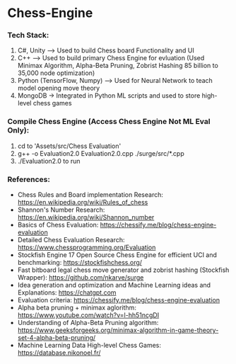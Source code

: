 # Chess-Engine
### Tech Stack:
1) C#, Unity --> Used to build Chess board Functionality and UI
2) C++ --> Used to build primary Chess Engine for evluation (Used Minimax Algorithm, Alpha-Beta Pruning, Zobrist Hashing 85 billion to 35,000 node optimization)
3) Python (TensorFlow, Numpy) --> Used for Neural Network to teach model opening move theory
4) MongoDB -> Integrated in Python ML scripts and used to store high-level chess games
### Compile Chess Engine (Access Chess Engine Not ML Eval Only): 
1) cd to 'Assets/src/Chess Evaluation'
2) g++ -o Evaluation2.0 Evaluation2.0.cpp ./surge/src/*.cpp
3) ./Evaluation2.0 to run
### References:
- Chess Rules and Board implementation Research: https://en.wikipedia.org/wiki/Rules_of_chess
- Shannon's Number Research: https://en.wikipedia.org/wiki/Shannon_number
- Basics of Chess Evaluation: https://chessify.me/blog/chess-engine-evaluation
- Detailed Chess Evaluation Research: https://www.chessprogramming.org/Evaluation
- Stockfish Engine 17 Open Source Chess Engine for efficient UCI and benchmarking: https://stockfishchess.org/
- Fast bitboard legal chess move generator and zobrist hashing (Stockfish Wrapper): https://github.com/nkarve/surge
- Idea generation and optimization and Machine Learning ideas and Explanations: https://chatgpt.com
- Evaluation criteria: https://chessify.me/blog/chess-engine-evaluation
- Alpha beta pruning + minimax aglorithm: https://www.youtube.com/watch?v=l-hh51ncgDI
- Understanding of Alpha-Beta Pruning algorithm: https://www.geeksforgeeks.org/minimax-algorithm-in-game-theory-set-4-alpha-beta-pruning/
- Machine Learning Data High-level Chess Games: https://database.nikonoel.fr/

